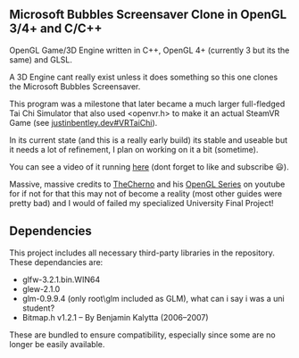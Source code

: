 ## Microsoft Bubbles Screensaver Clone in OpenGL 3/4+ and C/C++

OpenGL Game/3D Engine written in C++, OpenGL 4+ (currently 3 but its the same) and GLSL.

A 3D Engine cant really exist unless it does something so this one clones the Microsoft Bubbles Screensaver.

This program was a milestone that later became a much larger full-fledged Tai Chi Simulator that also used <openvr.h> to make it an actual SteamVR Game (see [justinbentley.dev#VRTaiChi](https://justinbentley.dev/#VRTaiChi)).

In its current state (and this is a really early build) its stable and useable but it needs a lot of refinement, I plan on working on it a bit (sometime).

You can see a video of it running [here](https://www.youtube.com/watch?v=m3XdwpFVK98&list=PLoexzHtl62yWyu0h-OItQpDZCHwT4CqGm&index=10) (dont forget to like and subscribe 😃).

Massive, massive credits to [TheCherno](https://github.com/TheCherno) and his [OpenGL Series](https://www.youtube.com/watch?v=W3gAzLwfIP0&list=PLlrATfBNZ98foTJPJ_Ev03o2oq3-GGOS2) on youtube for if not for that this may not of become a reality (most other guides were pretty bad) and I would of failed my specialized University Final Project!

## Dependencies  
This project includes all necessary third-party libraries in the repository.
These dependancies are:
* glfw-3.2.1.bin.WIN64
* glew-2.1.0
* glm-0.9.9.4 (only root\glm included as GLM), what can i say i was a uni student?
* Bitmap.h v1.2.1 – By Benjamin Kalytta (2006–2007)  

These are bundled to ensure compatibility, especially since some are no longer be easily available.
